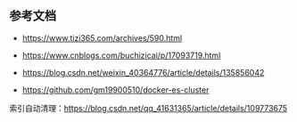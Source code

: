 ## 参考文档

- <https://www.tizi365.com/archives/590.html>

- <https://www.cnblogs.com/buchizicai/p/17093719.html>

- <https://blog.csdn.net/weixin_40364776/article/details/135856042>

- <https://github.com/gm19900510/docker-es-cluster>

索引自动清理：<https://blog.csdn.net/qq_41631365/article/details/109773675>